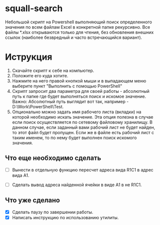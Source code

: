 ﻿# squall-search
Небольшой скрипт на Powershell выполняющий поиск определенного значения по всем файлам Excel в конкретной папке рекурсивно.
Все файлы *.xlsx открываются только для чтения, без обновления внешних ссылок (наиболее безвредный и часто встречающийся вариант).

# Иструкция

1.	Скачайте скрипт к себе на компьютер.
2.	Положите его куда хотите.
3.	Нажмите на него правой кнопкой мыши и в выпадающем меню выберите пункт "Выполнить с помощью PowerShell"
4.	Скрипт запросит два параметра для своей работы - абсолютный путь к папке где будет выполняться поиск и искомое значение.
	Важно: Абсолютный путь выглядит вот так, например - D:\Work\PowerShell\Test\.
5.	Опционально можно задать имя рабочего листа (вкладки) на которой необходимо искать значение. Эта опция полезна в случае 
	если поиск осуществляется по сетевому файловому хранилищу. В данном случае, если заданный вами рабочий лист не будет найден, 
	то этот файл будет пропущен. Если же в файле есть рабочий лист с таким именем, то по нему будет выполнен поиск искомого значения.



## Что еще необходимо сделать

- [ ] Вынести в отдельную функцию пересчет адреса вида R1C1 в адрес вида A1.
- [ ] Сделать вывод адреса найденной ячейки в виде A1 в не R1C1.


## Что уже сделано

- [X] Сделать паузу по завершении работы.
- [X] Написать инструкцию по использованию утилиты.